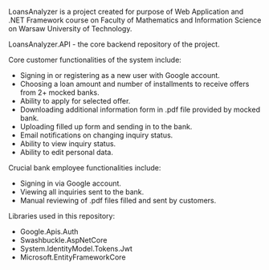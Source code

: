 LoansAnalyzer is a project created for purpose of Web Application and .NET Framework course on Faculty of Mathematics and Information Science on Warsaw University of Technology.

LoansAnalyzer.API - the core backend repository of the project.

Core customer functionalities of the system include:
- Signing in or registering as a new user with Google account.
- Choosing a loan amount and number of installments to receive offers from 2+ mocked banks.
- Ability to apply for selected offer.
- Downloading additional information form in .pdf file provided by mocked bank.
- Uploading filled up form and sending in to the bank.
- Email notifications on changing inquiry status.
- Ability to view inquiry status.
- Ability to edit personal data.


Crucial bank employee functionalities include:
- Signing in via Google account.
- Viewing all inquiries sent to the bank.
- Manual reviewing of .pdf files filled and sent by customers.


Libraries used in this repository:
- Google.Apis.Auth
- Swashbuckle.AspNetCore
- System.IdentityModel.Tokens.Jwt
- Microsoft.EntityFrameworkCore

